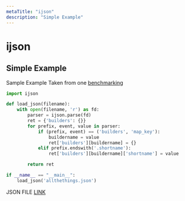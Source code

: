 ```yaml
---
metaTitle: "ijson"
description: "Simple Example"
---
```


# ijson




## Simple Example


Sample Example Taken from one [benchmarking](http://explique.me/Ijson/)

```py
import ijson

def load_json(filename):
    with open(filename, 'r') as fd:
        parser = ijson.parse(fd)
        ret = {'builders': {}}
        for prefix, event, value in parser:
            if (prefix, event) == ('builders', 'map_key'):
                buildername = value
                ret['builders'][buildername] = {}
            elif prefix.endswith('.shortname'):
                ret['builders'][buildername]['shortname'] = value

        return ret

if __name__ == "__main__":
    load_json('allthethings.json')

```

JSON FILE [LINK](https://secure.pub.build.mozilla.org/builddata/reports/allthethings.json)

